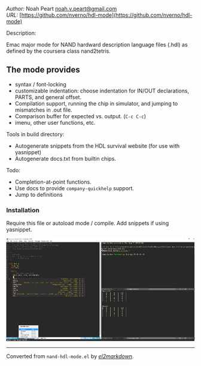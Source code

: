 *Author:* Noah Peart <noah.v.peart@gmail.com><br>
*URL:* [https://github.com/nverno/hdl-mode](https://github.com/nverno/hdl-mode)<br>

Description:

Emac major mode for NAND hardward description language files (.hdl) as 
defined by the coursera class nand2tetris.

## The mode provides

- syntax / font-locking
- customizable indentation: choose indentation for IN/OUT declarations,
  PARTS, and general offset.
- Compilation support, running the chip in simulator, and jumping to mismatches
  in .out file.
- Comparison buffer for expected vs. output. (`C-c C-c`)
- imenu, other user functions, etc.

Tools in build directory:
- Autogenerate snippets from the HDL survival website (for use with yasnippet)
- Autogenerate docs.txt from builtin chips.

Todo:
- Completion-at-point functions.
- Use docs to provide `company-quickhelp` support.
- Jump to definitions

### Installation

Require this file or autoload mode / compile.  Add snippets if using yasnippet.

![example](example.png)


---
Converted from `nand-hdl-mode.el` by [*el2markdown*](https://github.com/Lindydancer/el2markdown).

